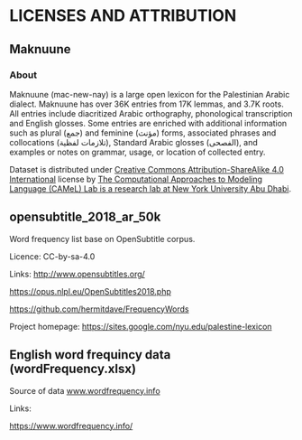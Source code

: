 
# LICENSES AND ATTRIBUTION

## Maknuune 

### About
Maknuune (mac-new-nay) is a large open lexicon for the Palestinian Arabic dialect. Maknuune has over 36K entries from 17K lemmas, and 3.7K roots. All entries include diacritized Arabic orthography, phonological transcription and English glosses. Some entries are enriched with additional information such as plural (جمع) and feminine (مؤنث) forms, associated phrases and collocations (تلازمات لفظية), Standard Arabic glosses (الفصحى), and examples or notes on grammar, usage, or location of collected entry.



Dataset is distributed under [Creative Commons Attribution-ShareAlike 4.0 International](https://creativecommons.org/licenses/by-sa/4.0/) license by [The Computational Approaches to Modeling Language (CAMeL) Lab is a research lab at New York University Abu Dhabi](https://nyuad.nyu.edu/en/research/faculty-labs-and-projects/computational-approaches-to-modeling-language-lab.html).

## opensubtitle_2018_ar_50k

Word frequency list base on OpenSubtitle corpus.

Licence: CC-by-sa-4.0

Links:
http://www.opensubtitles.org/

https://opus.nlpl.eu/OpenSubtitles2018.php

https://github.com/hermitdave/FrequencyWords


Project homepage: https://sites.google.com/nyu.edu/palestine-lexicon

## English word frequincy data (wordFrequency.xlsx)

Source of data www.wordfrequency.info

Links:

https://www.wordfrequency.info/
